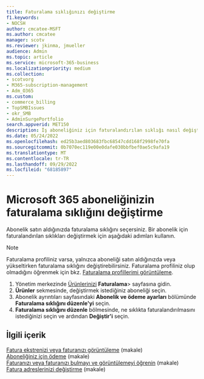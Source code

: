 ```yaml
---
title: Faturalama sıklığınızı değiştirme
f1.keywords:
- NOCSH
author: cmcatee-MSFT
ms.author: cmcatee
manager: scotv
ms.reviewer: jkinma, jmueller
audience: Admin
ms.topic: article
ms.service: microsoft-365-business
ms.localizationpriority: medium
ms.collection:
- scotvorg
- M365-subscription-management
- Adm_O365
ms.custom:
- commerce_billing
- TopSMBIssues
- okr_SMB
- AdminSurgePortfolio
search.appverid: MET150
description: İş aboneliğiniz için faturalandırılan sıklığı nasıl değiştireceğinizi öğrenin.
ms.date: 05/24/2022
ms.openlocfilehash: ed25b3aed803683fbc68547cdd168f2998fe70fa
ms.sourcegitcommit: 0b7070ec119e00e0dafe030bbfbef0ae5c9afa19
ms.translationtype: MT
ms.contentlocale: tr-TR
ms.lasthandoff: 09/29/2022
ms.locfileid: "68185897"
---
```

# <a name="change-your-microsoft-365-subscription-billing-frequency"></a>Microsoft 365 aboneliğinizin faturalama sıklığını değiştirme

Abonelik satın aldığınızda faturalama sıklığını seçersiniz. Bir abonelik için faturalandırılan sıklıkları değiştirmek için aşağıdaki adımları kullanın.

> [!NOTE]
> Faturalama profiliniz varsa, yalnızca aboneliği satın aldığınızda veya yükseltirken faturalama sıklığını değiştirebilirsiniz. Faturalama profiliniz olup olmadığını öğrenmek için bkz. [Faturalama profillerimi görüntüleme](manage-billing-profiles.md#view-my-billing-profiles).

1. Yönetim merkezinde <a href="https://go.microsoft.com/fwlink/p/?linkid=842054" target="_blank">Ürünlerinizi</a> **Faturalama**\> sayfasına gidin.
2. **Ürünler** sekmesinde, değiştirmek istediğiniz aboneliği seçin.
3. Abonelik ayrıntıları sayfasındaki **Abonelik ve ödeme ayarları** bölümünde **Faturalama sıklığını düzenle'yi** seçin.
4. **Faturalama sıklığını düzenle** bölmesinde, ne sıklıkta faturalandırılmasını istediğinizi seçin ve ardından **Değiştir'i** seçin.

## <a name="related-content"></a>İlgili içerik

[Fatura ekstrenizi veya faturanızı görüntüleme](../../commerce/billing-and-payments/view-your-bill-or-invoice.md) (makale)\
[Aboneliğiniz için ödeme](../../commerce/billing-and-payments/pay-for-your-subscription.md) (makale)\
[Faturanızı veya faturanızı bulmayı ve görüntülemeyi öğrenin](view-your-bill-or-invoice.md) (makale)\
[Fatura adreslerinizi değiştirme](change-your-billing-addresses.md) (makale)
